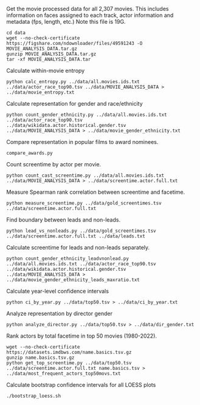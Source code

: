 Get the movie processed data for all 2,307 movies.  This includes information on faces assigned to each track, actor information and metadata (fps, length, etc.)  Note this file is 19G.

```
cd data
wget --no-check-certificate https://figshare.com/ndownloader/files/49591243 -O MOVIE_ANALYSIS_DATA.tar.gz
gunzip MOVIE_ANALYSIS_DATA.tar.gz
tar -xf MOVIE_ANALYSIS_DATA.tar
```

Calculate within-movie entropy

```
python calc_entropy.py ../data/all.movies.ids.txt ../data/actor_race_top90.tsv ../data/MOVIE_ANALYSIS_DATA > ../data/movie_entropy.txt
```

Calculate representation for gender and race/ethnicity

```
python count_gender_ethnicity.py ../data/all.movies.ids.txt ../data/actor_race_top90.tsv ../data/wikidata.actor.historical.gender.tsv ../data/MOVIE_ANALYSIS_DATA > ../data/movie_gender_ethnicity.txt

```

Compare representation in popular films to award nominees.

```
compare_awards.py
```

Count screentime by actor per movie.

```
python count_cast_screentime.py ../data/all.movies.ids.txt ../data/MOVIE_ANALYSIS_DATA > ../data/screentime.actor.full.txt
```

Measure Spearman rank correlation between screentime and facetime.

```
python measure_screentime.py ../data/gold_screentimes.tsv ../data/screentime.actor.full.txt
```

Find boundary between leads and non-leads.

```
python lead_vs_nonleads.py ../data/gold_screentimes.tsv ../data/screentime.actor.full.txt ../data/leads.txt
```

Calculate screentime for leads and non-leads separately.

```
python count_gender_ethnicity_leadvnonlead.py ../data/all.movies.ids.txt ../data/actor_race_top90.tsv ../data/wikidata.actor.historical.gender.tsv ../data/MOVIE_ANALYSIS_DATA > ../data/movie_gender_ethnicity_leads_maxratio.txt
```

Calculate year-level confidence intervals

```
python ci_by_year.py ../data/top50.tsv > ../data/ci_by_year.txt
```

Analyze representation by director gender

```
python analyze_director.py ../data/top50.tsv > ../data/dir_gender.txt
```

Rank actors by total facetime in top 50 movies (1980-2022).

```
wget --no-check-certificate https://datasets.imdbws.com/name.basics.tsv.gz
gunzip name.basics.tsv.gz
python get_top_screentime.py ../data/top50.tsv ../data/screentime.actor.full.txt name.basics.tsv > ../data/most_frequent_actors_top50movs.txt
```

Calculate bootstrap confidence intervals for all LOESS plots

```
./bootstrap_loess.sh
```